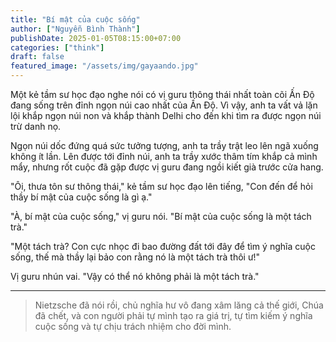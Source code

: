```yaml
---
title: "Bí mật của cuộc sống"
author: ["Nguyễn Bình Thành"]
publishDate: 2025-01-05T08:15:00+07:00
categories: ["think"]
draft: false
featured_image: "/assets/img/gayaando.jpg"
---
```


Một kẻ tầm sư học đạo nghe nói có vị guru thông thái nhất toàn cõi Ấn Độ đang sống trên đỉnh ngọn núi cao nhất của Ấn Độ. Vì vậy, anh ta vất vả lặn lội khắp ngọn núi non và khắp thành Delhi cho đến khi tìm ra được ngọn núi trừ danh nọ.

Ngọn núi dốc đứng quá sức tưởng tượng, anh ta trầy trật leo lên ngã xuống không ít lần. Lên được tới đỉnh núi, anh ta trầy xước thâm tím khắp cả mình mẩy, nhưng rốt cuộc đã gặp được vị guru đang ngồi kiết già trước cửa hang.

"Ôi, thưa tôn sư thông thái," kẻ tầm sư học đạo lên tiếng, "Con đến để hỏi thầy bí mật của cuộc sống là gì ạ."

"À, bí mật của cuộc sống," vị guru nói. "Bí mật của cuộc sống là một tách trà."

"Một tách trà? Con cực nhọc đi bao đường đất tới đây để tìm ý nghĩa cuộc sống, thế mà thầy lại bảo con rằng nó là một tách trà thôi ư!"

Vị guru nhún vai. "Vậy có thể nó không phải là một tách trà."

---

> Nietzsche đã nói rồi, chủ nghĩa hư vô đang xâm lăng cả thế giới, Chúa đã chết, và con người phải tự mình tạo ra giá trị, tự tìm kiếm ý nghĩa cuộc sống và tự chịu trách nhiệm cho đời mình.
